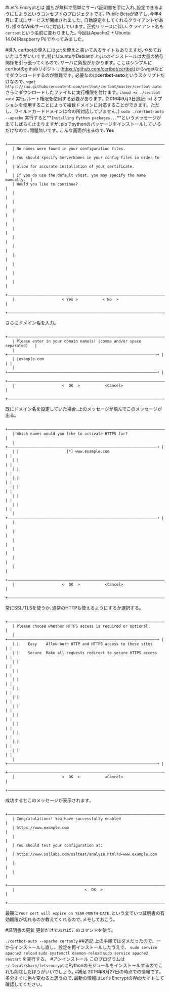 #Let's Encryptとは
誰もが無料で簡単にサーバ証明書を手に入れ､設定できるようにしようというコンセプトのプロジェクトです｡
Public Betaが終了し､今年4月に正式にサービスが開始されました｡
自動設定をしてくれるクライアントがあり､様々なWebサーバに対応しています｡
正式リリースに伴い､クライアント名も`certbot`という名前に変わりました｡
今回はApache2 + Ubuntu 14.04(Raspberry Pi)でやってみました｡

#導入
certbotの導入には`git`を使えと書いてあるサイトもありますが､やめておいたほうがいいです｡特にUbuntuやDebianだと`git`のインストールは大量の依存関係を引っ張ってくるので､サーバに負担がかかります｡
ここはシンプルにcertbotのgithubリポジトリ(https://github.com/certbot/certbot)からwgetなどでダウンロードするのが無難です｡
必要なのは**certbot-auto**というスクリプトだけなので､
`wget https://raw.githubusercontent.com/certbot/certbot/master/certbot-auto`
さらにダウンロードしたファイルに実行権限を付けます｡
`chmod +x ./certbot-auto`
実行｡ルート権限を使用する必要があります｡
(2016年9月3日追記: -d オプションを使用することによって複数ドメインに対応することができます。ただし、ワイルドカードドメインは今の所対応していません。)
`sudo ./certbot-auto --apache`
実行すると**`Installing Python packages...`**というメッセージが出てしばらく止まりますが､pipでpythonのパッケージをインストールしているだけなので､問題無いです｡
こんな画面が出るので､**Yes**

```
   +――――――――――――――――――――――――――――――――――――――――――――――――――――――――――――――――――――――+
   | No names were found in your configuration files.                     |
   | You should specify ServerNames in your config files in order to      |
   | allow for accurate installation of your certificate.                 |
   | If you do use the default vhost, you may specify the name manually.  |
   | Would you like to continue?                                          |
   |                                                                      |
   |                                                                      |
   |                                                                      |
   |                                                                      |
   |                                                                      |
   |                                                                      |
   |                                                                      |
   |                                                                      |
   |                                                                      |
   |                                                                      |
   |                                                                      |
   +――――――――――――――――――――――――――――――――――――――――――――――――――――――――――――――――――――――+
   |                     < Yes >           < No  >                        |
   +――――――――――――――――――――――――――――――――――――――――――――――――――――――――――――――――――――――+
```
さらにドメイン名を入力｡

```
   +――――――――――――――――――――――――――――――――――――――――――――――――――――――――――――――――――――――+
   | Please enter in your domain name(s) (comma and/or space separated)   |
   | +――――――――――――――――――――――――――――――――――――――――――――――――――――――――――――――――――+ |
   | |example.com                                                       | |
   | +――――――――――――――――――――――――――――――――――――――――――――――――――――――――――――――――――+ |
   +――――――――――――――――――――――――――――――――――――――――――――――――――――――――――――――――――――――+
   |                     <  OK  >           <Cancel>                      |
   +――――――――――――――――――――――――――――――――――――――――――――――――――――――――――――――――――――――+
```
既にドメイン名を設定していた場合､上のメッセージが飛んでこのメッセージが出る｡

```
   +――――――――――――――――――――――――――――――――――――――――――――――――――――――――――――――――――――――+
   | Which names would you like to activate HTTPS for?                    |
   | +――――――――――――――――――――――――――――――――――――――――――――――――――――――――――――――――――+ |
   | |                     [*] www.example.com                          | |
   | |                                                                  | |
   | |                                                                  | |
   | |                                                                  | |
   | |                                                                  | |
   | |                                                                  | |
   | |                                                                  | |
   | +――――――――――――――――――――――――――――――――――――――――――――――――――――――――――――――――――+ |
   |                                                                      |
   |                                                                      |
   |                                                                      |
   |                                                                      |
   |                                                                      |
   |                                                                      |
   +――――――――――――――――――――――――――――――――――――――――――――――――――――――――――――――――――――――+
   |                     <  OK  >           <Cancel>                      |
   +――――――――――――――――――――――――――――――――――――――――――――――――――――――――――――――――――――――+
```
常にSSL/TLSを使うか､通常のHTTPも使えるようにするか選択する｡

```
   +――――――――――――――――――――――――――――――――――――――――――――――――――――――――――――――――――――――+
   | Please choose whether HTTPS access is required or optional.          |
   | +――――――――――――――――――――――――――――――――――――――――――――――――――――――――――――――――――+ |
   | |    Easy    Allow both HTTP and HTTPS access to these sites       | |
   | |    Secure  Make all requests redirect to secure HTTPS access     | |
   | |                                                                  | |
   | |                                                                  | |
   | |                                                                  | |
   | |                                                                  | |
   | |                                                                  | |
   | |                                                                  | |
   | |                                                                  | |
   | |                                                                  | |
   | |                                                                  | |
   | |                                                                  | |
   | |                                                                  | |
   | +――――――――――――――――――――――――――――――――――――――――――――――――――――――――――――――――――+ |
   +――――――――――――――――――――――――――――――――――――――――――――――――――――――――――――――――――――――+
   |                     <  OK  >           <Cancel>                      |
   +――――――――――――――――――――――――――――――――――――――――――――――――――――――――――――――――――――――+
```
成功するとこのメッセージが表示されます｡

```
   +――――――――――――――――――――――――――――――――――――――――――――――――――――――――――――――――――――――+
   | Congratulations! You have successfully enabled                       |
   | https://www.example.com                                              |
   |                                                                      |
   | You should test your configuration at:                               |
   | https://www.ssllabs.com/ssltest/analyze.html?d=www.example.com       |
   |                                                                      |
   |                                                                      |
   +――――――――――――――――――――――――――――――――――――――――――――――――――――――――――――――――――――――+
   |                               <  OK  >                               |
   +――――――――――――――――――――――――――――――――――――――――――――――――――――――――――――――――――――――+
```
最期に`Your cert will expire on YEAR-MONTH-DATE.`という文でいつ証明書の有効期限が切れるのか教えてくれるので､メモしておこう｡

#証明書の更新
更新だけであればこのコマンドを使う｡

`./certbot-auto --apache certonly`
##追記
上の手順ではダメだったので、一からインストールし直し、設定を再インストールしたうえで、
`sudo service apache2 reload`
`sudo systemctl daemon-reload`
`sudo service apache2 restart`
を実行する。
#アンインストール
このプログラムは`~/.local/share/letsencrypt`にPythonのモジュールをインストールするのでこれも削除したほうがいいでしょう｡
#補足
2016年8月27日の時点での情報です｡多分すぐに色々変わると思うので､最新の情報はLet's EncryptのWebサイトにて確認してください｡

